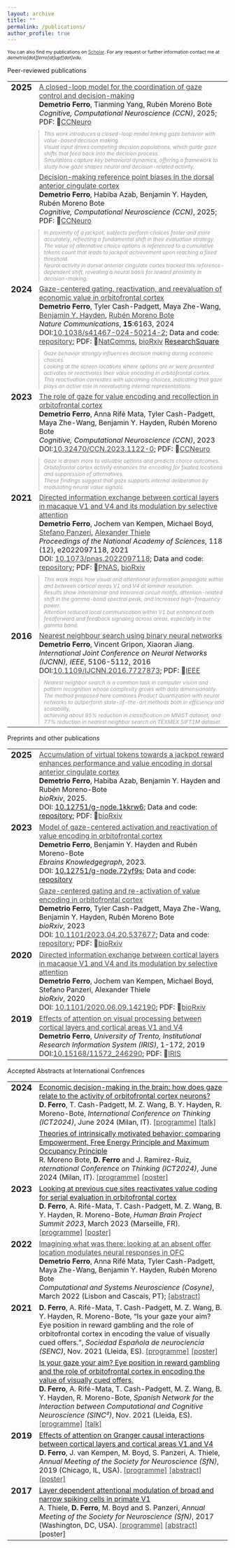 ```yaml
---
layout: archive
title: ""
permalink: /publications/
author_profile: true
---
```


 
<p style="font-size:.75em">You can also find my publications on <a style="color:#444" href="https://scholar.google.com/citations?hl=en&user=rb2l4DcAAAAJ&hl=en" target="_blank">Scholar</a>.  
For any request or further information contact me at <i>demetrio[dot]ferro[at]upf[dot]edu</i>.</p>

<p>Peer-reviewed publications</p>

<table style="border:none !important;">
<!-- 2025-->

 <tr style="border:none !important;">
 <td style="border:none !important; text-align:center !important; vertical-align:top !important"><h3 style="margin-top:0 !important">2025</h3></td>
 <td style="border:none !important;"><a style="color:#444" href="https://2025.ccneuro.org" target="_blank">A closed-loop model for the coordination of gaze control and decision-making</a><br/>
 <b>Demetrio Ferro</b>, Tianming Yang, Rubén Moreno Bote<br/>
  <i>Cognitive, Computational Neuroscience (CCN)</i>, 2025; 
  PDF: 📄<a style="color:#444" href="https://2025.ccneuro.org/abstract_pdf/Ferro_2025_A_closed-loop_model_coordination_gaze_control.pdf" type="application/pdf" target="_blank">CCNeuro</a>

<div style="margin-top: 10px; padding-left: 10px; border-left: 1px dotted #777; color:#999"><i style="font-size:9pt">
 This work introduces a closed-loop model linking gaze behavior with value-based decision making. <br/>
 Visual input drives competing decision populations, which guide gaze shifts that feed back into the decision process. <br/>
 Simulations capture key behavioral dynamics, offering a framework to study how gaze shapes neural and decision-related activity.</i></div>
  
 </td>
</tr>
<tr style="border:none !important;">
 <td style="border:none !important; text-align:center !important; vertical-align:top !important"><h3 style="margin-top:0 !important"></h3></td>
 <td style="border:none !important;"><a style="color:#444" href="https://2025.ccneuro.org" target="_blank">Decision-making reference point biases in the dorsal anterior cingulate cortex</a><br/>
 <b>Demetrio Ferro</b>, Habiba Azab, Benjamin Y. Hayden, Rubén Moreno Bote<br/>
  <i>Cognitive, Computational Neuroscience (CCN)</i>, 2025; 
 PDF: 📄<a style="color:#444" href="https://2025.ccneuro.org/abstract_pdf/Ferro_2025_Decision-making_reference_point_biases_dorsal_anterior.pdf" type="application/pdf" target="_blank">CCNeuro</a>

<div style="margin-top: 10px; padding-left: 10px; border-left: 1px dotted #777; color:#999"><i style="font-size:9pt">
In proximity of a jackpot, subjects perform choices faster and more accurately, reflecting a fundamental shift in their evaluation strategy. <br/>
The value of alternative choice options is referenced to a cumulative tokens count that leads to jackpot achievement upon reaching a fixed threshold. <br/>
Neural activity in dorsal anterior cingulate cortex tracked this reference-dependent shift, revealing a neural basis for reward proximity in decision-making.</i></div>

  
 </td>
</tr>

 
<!-- 2024 -->
<tr style="border:none !important;">
 <td style="border:none !important; text-align:center !important; vertical-align:top !important"><h3 style="margin-top:0 !important">2024</h3></td>
 <td style="border:none !important;"><a style="color:#444" href="https://doi.org/10.1038/s41467-024-50214-2" target="_blank">Gaze-centered gating, reactivation, and reevaluation of economic value in orbitofrontal cortex</a> <br/>
<b>Demetrio Ferro</b>, Tyler Cash-Padgett, Maya Zhe-Wang, <a style="color:#444" href="https://www.haydenlab.com/" target="_blank">Benjamin Y. Hayden</a>, <a style="color:#444" href="https://www.upf.edu/web/tcn" target="_blank">Rubén Moreno Bote</a><br/>
<i>Nature Communications</i>, <b>15</b>:6163, 2024 <br/> 
DOI:<a style="color:#444" href="https://doi.org/10.1038/s41467-024-50214-2" target="_blank">10.1038/s41467-024-50214-2</a>; Data and code: <a style="color:#444" href="https://doi.org/10.12751/g-node.evlnq5">repository</a>; PDF: 📄<a style="color:#444" href="https://www.nature.com/articles/s41467-024-50214-2.pdf" type="application/pdf" target="_blank">NatComms</a>, <a style="color:#444" href="https://www.biorxiv.org/content/10.1101/2023.04.20.537677v3.full.pdf" type="application/pdf"  target="_blank">bioRxiv</a> <a href="https://www.researchsquare.com/article/rs-2851867/v1" type="application/pdf"  target="_blank">ResearchSquare</a>
<br/> 
 <div style="margin-top: 10px; padding-left: 10px; border-left: 1px dotted #777; color:#999"><i style="font-size:9pt">
  Gaze behavior strongly influences decision making during economic choices. <br/>
  Looking at the screen locations where options are or were presented activates or reactivates their value encoding in orbitofrontal cortex. <br/>
  This reactivation correlates with upcoming choices, indicating that gaze plays an active role in reevaluating internal representations.</i></div>

 </td>
</tr>


<!-- 2023-->
<tr style="border:none !important;">
 <td style="border:none !important; text-align:center !important; vertical-align:top !important"><h3 style="margin-top:0 !important">2023</h3></td>
 <td style="border:none !important;"><a style="color:#444" href="https://2023.ccneuro.org/view_paper8951.html?PaperNum=1122" target="_blank">The role of gaze for value encoding and recollection in orbitofrontal cortex</a><br/>
 <b>Demetrio Ferro</b>, Anna Rifé Mata, Tyler Cash-Padgett, Maya Zhe-Wang, Benjamin Y. Hayden, Rubén Moreno Bote<br/>
  <i>Cognitive, Computational Neuroscience (CCN)</i>, 2023 <br/>
DOI:<a style="color:#444" href="https://2023.ccneuro.org/view_paper8951.html?PaperNum=1122" target="_blank">10.32470/CCN.2023.1122-0</a>; PDF: 📄<a style="color:#444" href="https://2023.ccneuro.org/proceedings/0000615.pdf?s=W&pn=1122" type="application/pdf" target="_blank">CCNeuro</a>

 <div style="margin-top: 10px; padding-left: 10px; border-left: 1px dotted #777; color:#999"><i style="font-size:9pt">
  Gaze is drawn more to valuable options and predicts choice outcomes.  <br/>
  Orbitofrontal cortex activity enhances the encoding for fixated locations and suppression of alternatives.  <br/>
  These findings suggest that gaze supports internal deliberation by modulating neural value signals.</i></div>
 
 </td>
</tr>

<!-- 2022-->


<!-- 2021-->

<tr style="border:none !important;">
 <td style="border:none !important; text-align:center !important; vertical-align:top !important"><h3 style="margin-top:0 !important">2021</h3></td>
 <td style="border:none !important;"><a style="color:#444" href="https://www.pnas.org/doi/abs/10.1073/pnas.2022097118">Directed information exchange between cortical layers in macaque V1 and V4 and its modulation by selective attention</a> <br/>
     <b>Demetrio Ferro</b>, Jochem van Kempen, Michael Boyd, <a style="color:#444" href="https://www.iit.it/people-details/-/people/stefano-panzeri" target="_blank">Stefano Panzeri</a>, <a style="color:#444" href="https://www.staff.ncl.ac.uk/alex.thiele/" target="blank">Alexander Thiele</a><br/>
     <i>Proceedings of the National Academy of Sciences</i>, 118 (12), e2022097118, 2021<br/>
  DOI: <a style="color:#444" href="https://doi.org/10.1073/pnas.2022097118" target="_blank">10.1073/pnas.2022097118</a>; Data and code: <a style="color:#444" href="https://gin.g-node.org/56Fe/V1-V4-LFPs-and-Visual-Attention" target="_blank">repository</a>; PDF: 📄<a style="color:#444" href="https://www.pnas.org/doi/reader/10.1073/pnas.2022097118" type="application/pdf" target="_blank">PNAS</a>, <a style="color:#444" href="https://www.biorxiv.org/content/10.1101/2020.06.09.142190v1.full.pdf" type="application/pdf" target="_blank">bioRxiv</a>
 
 <div style="margin-top: 10px; padding-left: 10px; border-left: 1px dotted #777; color:#999"><i style="font-size:9pt">
  This work maps how visual and attentional information propagate within and between cortical areas V1 and V4 at laminar resolution. <br/>
  Results show interlaminar and interareal circuit motifs, attention-related shift in the gamma-band spectral peak, and increased high-frequency power. <br/>
  Attention reduced local communication within V1 but enhanced both feedforward and feedback signaling across areas, especially in the gamma band.</i></div>
 
 </td>
</tr>


 <!-- 2016-->
<tr style="border:none !important;">
 <td style="border:none !important; text-align:center !important; vertical-align:top !important"><h3 style="margin-top:0 !important">2016</h3></td>
 <td style="border:none !important;"><a style="color:#444" href="https://ieeexplore.ieee.org/abstract/document/7727873/">Nearest neighbour search using binary neural networks</a> <br/>
  <b>Demetrio Ferro</b>, Vincent Gripon, Xiaoran Jiang.<br />
  <i>International Joint Conference on Neural Networks (IJCNN), IEEE</i>, 5106-5112, 2016<br/>
  DOI:<a style="color:#444" href="https://doi.org/10.1109/IJCNN.2016.7727873" target="_blank">10.1109/IJCNN.2016.7727873</a>; PDF: 📄<a style="color:#444" href="https://ieeexplore.ieee.org/stamp/stamp.jsp?tp=&arnumber=7727873" type="application/pdf" target="_blank">IEEE</a>

  <div style="margin-top: 10px; padding-left: 10px; border-left: 1px dotted #777; color:#999"><i style="font-size:9pt">
  Nearest neighbor search is a common task in computer vision and pattern recognition whose complexity grows with data dimensionality. <br/>
  The method proposed here combines Product Quantization with neural networks to outperform state-of-the-art methods both in efficiency and scalability, <br/>
  achieving about 95% reduction in classification on MNIST dataset, and 77% reduction in nearest neighbor search on TEXMEX SIFT1M dataset. </i></div>

 </td>
</tr>
</table>






<p>Preprints and other publications</p>

<table style="border:none !important;">
<!-- 2024 -->
<tr style="border:none !important;">
 <td style="border:none !important; text-align:center !important; vertical-align:top !important"><h3 style="margin-top:0 !important">2025</h3></td>
 <td style="border:none !important;"><a style="color:#444" href="https://doi.org/10.1101/2025.03.03.640771" target="_blank">Accumulation of virtual tokens towards a jackpot reward enhances performance and value encoding in dorsal anterior cingulate cortex</a> <br/>
  <b>Demetrio Ferro</b>, Habiba Azab, Benjamin Y. Hayden and Rubén Moreno-Bote <br/>
  <i>bioRxiv</i>, 2025.<br/>
  DOI: <a href="https://doi.org/10.12751/g-node.1kkrw6" target="_blank">10.12751/g-node.1kkrw6</a>; Data and code: <a href="https://10.12751/g-node.1kkrw6" target="_blank">repository</a>; PDF: 📄<a style="color:#444" href="https://doi.org/10.1101/2025.03.03.640771" target="_blank">bioRxiv</a>
 </td>
</tr>
 
<!-- 2024 -->
<tr style="border:none !important;">
 <td style="border:none !important; text-align:center !important; vertical-align:top !important"><h3 style="margin-top:0 !important">2023</h3></td>
 <td style="border:none !important;"><a style="color:#444" href="https://search.kg.ebrains.eu/instances/a2dce812-1d4b-4fc5-a69f-96005288c12e" target="_blank">Model of gaze-centered activation and reactivation of value encoding in orbitofrontal cortex</a> <br/>
  <b>Demetrio Ferro</b>, Benjamin Y. Hayden and Rubén Moreno-Bote <br/>
  <i>Ebrains Knowledgegraph</i>, 2023.<br/>
  DOI: <a href="https://search.kg.ebrains.eu/instances/a2dce812-1d4b-4fc5-a69f-96005288c12e" target="_blank">10.12751/g-node.72yf9s</a>; Data and code: <a href="https://10.12751/g-node.72yf9s" target="_blank">repository</a>
 </td>
</tr>
<tr style="border:none !important;">
 <td style="border:none !important; text-align:center !important; vertical-align:top !important"><h3 style="margin-top:0 !important"></h3></td>
 <td style="border:none !important;"><a style="color:#444" href="https://www.biorxiv.org/content/10.1101/2023.04.20.537677v3" target="_blank">Gaze-centered gating and re-activation of value encoding in orbitofrontal cortex</a><br/>
  <b>Demetrio Ferro</b>, Tyler Cash-Padgett, Maya Zhe-Wang, Benjamin Y. Hayden, Rubén Moreno Bote<br/>
  <i>bioRxiv</i>, 2023 <br/>
  DOI: <a style="color:#444" href="https://doi.org/10.1101/2023.04.20.537677" target="_blank">10.1101/2023.04.20.537677</a>; Data and code: <a style="color:#444" href="https://doi.org/10.12751/g-node.evlnq5" target="_blank">repository</a>; PDF: 📄<a style="color:#444" href="https://www.biorxiv.org/content/10.1101/2023.04.20.537677v3.full.pdf" type="application/pdf"  target="_blank">bioRxiv</a>
 </td>
</tr> 
<!-- 2021-->
 <!-- 2020-->
<tr style="border:none !important;">
 <td style="border:none !important; text-align:center !important; vertical-align:top !important"><h3 style="margin-top:0 !important">2020</h3></td>
 <td style="border:none !important;"><a style="color:#444" href="https://www.biorxiv.org/content/10.1101/2020.06.09.142190v1">Directed information exchange between cortical layers in macaque V1 and V4 and its modulation by selective attention</a> <br/>
   <b>Demetrio Ferro</b>, Jochem van Kempen, Michael Boyd, Stefano Panzeri, Alexander Thiele<br/>
  <i>bioRxiv</i>, 2020 <br/>
  DOI: <a style="color:#444" href="https://doi.org/10.1101/2020.06.09.142190">10.1101/2020.06.09.142190</a>; PDF: 📄<a style="color:#444" href="https://www.biorxiv.org/content/10.1101/2020.06.09.142190v1.full.pdf" type="application/pdf" target="_blank">bioRxiv</a>
 </td>
</tr>
 <!-- 2019-->
<tr style="border:none !important;">
 <td style="border:none !important; text-align:center !important; vertical-align:top !important"><h3 style="margin-top:0 !important">2019</h3></td>
 <td style="border:none !important;"><a style="color:#444" href="https://hdl.handle.net/11572/246290">Effects of attention on visual processing between cortical layers and cortical areas V1 and V4</a> <br/>
  <b>Demetrio Ferro</b>, <i>University of Trento, Institutional Research Information System (IRIS)</i>, 1-172, 2019<br />
  DOI:<a style="color:#444" href="https://dx.doi.org/10.15168/11572_246290" target="_blank">10.15168/11572_246290</a>; PDF: 📄<a style="color:#444" href="https://iris.unitn.it/retrieve/e3835195-f568-72ef-e053-3705fe0ad821/DFerro-Thesis-final-updated-reviews-ok.pdf" type="application/pdf" target="_blank">IRIS</a>
 </td>
</tr>
</table>


<p>Accepted Abstracts at International Confrences</p>

<table style="border:none !important;">


<tr style="border:none !important;">
 <td style="border:none !important; text-align:right !important; vertical-align:top !important"><h3 style="margin-top:0 !important">2024</h3></td>
 <td style="border:none !important;">
    <u>Economic decision-making in the brain: how does gaze relate to the activity of orbitofrontal cortex neurons?</u><br/>
<b>D. Ferro</b>, T. Cash-Padgett, M. Z. Wang, B. Y. Hayden, R. Moreno-Bote, <i>International Conference on Thinking (<i>ICT2024</i>)</i>, June 2024 (Milan, IT). <a style="color:#444" href="/files/ProgrammeICT2024.pdf#page=14" type="application/pdf" target="_blank">[programme]</a> <a style="color:#444" href="/files/TalkICT2024.pdf" type="application/pdf" target="_blank">[talk]</a>
</td>
</tr>
<tr style="border:none !important;">
<td style="border:none !important; text-align:right !important;  vertical-align:top !important"><h3 style="margin-top:0 !important"></h3></td>
<td style="border:none !important;">
  <u>Theories of intrinsically motivated behavior: comparing Empowerment, Free Energy Principle and Maximum Occupancy Principle</u><br/>
 R. Moreno Bote, <b>D. Ferro</b> and J. Ramirez-Ruiz, <i>nternational Conference on Thinking (<i>ICT2024</i>)</i>, June 2024 (Milan, IT). <a style="color:#444" href="/files/ProgrammeICT2024.pdf#page=7" type="application/pdf" target="_blank">[programme]</a>  <a style="color:#444" href="/files/PosterICT2024.pdf" type="application/pdf" target="_blank">[poster]</a>
</td>
 </tr>


<tr style="border:none !important;">
 <td style="border:none !important; text-align:right !important; vertical-align:top !important"><h3 style="margin-top:0 !important">2023</h3></td><td style="border:none !important;">
      <u>Looking at previous cue sites reactivates value coding for serial evaluation in orbitofrontal cortex</u><br/>
<b>D. Ferro</b>, A. Rifé-Mata, T. Cash-Padgett, M. Z. Wang, B. Y. Hayden, R. Moreno-Bote, <i>Human Brain Project Summit 2023</i>, March 2023 (Marseille, FR). <a style="color:#444" href="/files/ProgrammeHBPMRS2023.pdf" type="application/pdf" target="_blank">[programme]</a> <a style="color:#444" href="/files/PosterHBPMRS2023.pdf" type="application/pdf" target="_blank">[poster]</a> 
</td>
</tr>

<tr style="border:none !important;">
 <td style="border:none !important; text-align:center !important; vertical-align:top !important"><h3 style="margin-top:0 !important">2022</h3></td>
 <td style="border:none !important;">
  <a style="color:#444" href="https://d-ferro.github.io/files/ProgrammeCOSYNE2022.pdf#page=252" target="_blank">Imagining what was there: looking at an absent offer location modulates neural responses in OFC</a><br/>
 <b>Demetrio Ferro</b>, Anna Rifé Mata, Tyler Cash-Padgett, Maya Zhe-Wang, Benjamin Y. Hayden, Rubén Moreno Bote<br/>
  <i>Computational and Systems Neuroscience (Cosyne)</i>, March 2022 (Lisbon and Cascais, PT); <a style="color:#444" href="https://d-ferro.github.io/files/ProgrammeCOSYNE2022.pdf#page=252" type="application/pdf" target="_blank">[abstract]</a>

 <!--<div style="margin-top: 10px; padding-left: 10px; border-left: 1px dotted #777; color:#999"><i style="font-size:9pt">
This study is about gaze behavior and orbitofrontal cortex activity in a sequential decision-making task with delay periods. <br/>
  Looking time predicted choices even during delay intervals with blank screen. Fixation enhanced neural encoding in the orbitofrontal cortex. <br/>
  These results suggest that gaze reactivates internal representations to support value encoding.</i></div>-->
  </td>
</tr>

<tr style="border:none !important;">
 <td style="border:none !important; text-align:right !important; vertical-align:top !important"><h3 style="margin-top:0 !important">2021</h3></td>
 <td style="border:none !important;"><b>D. Ferro</b>, A. Rifé-Mata, T. Cash-Padgett, M. Z. Wang, B. Y. Hayden, R. Moreno-Bote, “Is your gaze your aim? Eye position in reward gambling and the role of orbitofrontal cortex in encoding the value of visually cued offers.”, <i>Sociedad Española de neurociencia (SENC)</i>, Nov. 2021 (Lleida, ES). <a style="color:#444" href="/files/ProgrammeSENC2021.pdf" type="application/pdf" target="_blank">[programme]</a> <a style="color:#444" href="/files/PosterSENC2021.pdf" type="application/pdf" target="_blank">[poster]</a>
</td>
</tr>
 <tr style="border:none !important;">
 <td style="border:none !important; text-align:right !important; vertical-align:top !important"><h3 style="margin-top:0 !important"></h3></td>
 <td style="border:none !important;">
    <u>Is your gaze your aim? Eye position in reward gambling and the role of orbitofrontal cortex in encoding the value of visually cued offers.</u><br/>
  <b>D. Ferro</b>, A. Rifé-Mata, T. Cash-Padgett, M. Z. Wang, B. Y. Hayden, R. Moreno-Bote, <i>Spanish Network for the Interaction between Computational and Cognitive Neuroscience (SINC²)</i>, Nov. 2021 (Lleida, ES). <a style="color:#444" href="/files/ProgrammeSINC22021.pdf" type="application/pdf" target="_blank">[programme]</a> <a style="color:#444" href="/files/PresentationSINC22021.pdf" type="application/pdf" target="_blank">[talk]</a> 
</td>
</tr>

<tr style="border:none !important;">
 <td style="border:none !important; text-align:right !important; vertical-align:top !important"><h3 style="margin-top:0 !important">2019</h3></td>
 <td style="border:none !important;">
  <u>Effects of attention on Granger causal interactions between cortical layers and cortical areas V1 and V4</u><br/>
  <b>D. Ferro</b>, J. van Kempen, M. Boyd, S. Panzeri, A. Thiele, <i>Annual Meeting of the Society for Neuroscience (<i>SfN</i>)</i>, 2019 (Chicago, IL, USA). <a style="color:#444" href="/files/ProgrammeSFN2019.pdf" type="application/pdf" target="_blank">[programme]</a> <a style="color:#444" href="/files/AbstractSFN2019.pdf" type="application/pdf" target="_blank">[abstract]</a>  <a style="color:#444" href="/files/PosterSfN2019.pdf" type="application/pdf" target="_blank">[poster]</a>
</td>
</tr>

<tr style="border:none !important;">
 <td style="border:none !important; text-align:right !important; vertical-align:top !important"><h3 style="margin-top:0 !important">2017</h3></td>
 <td style="border:none !important;">
  <u>Layer dependent attentional modulation of broad and narrow spiking cells in primate V1</u><br/>
  A. Thiele, <b>D. Ferro</b>, M. Boyd and S. Panzeri, <i>Annual Meeting of the Society for Neuroscience (<i>SfN</i>)</i>, 2017 (Washington, DC, USA). <a style="color:#444" href="/files/ProgrammeSFN2017.pdf" type="application/pdf" target="_blank">[programme]</a> <a style="color:#444" href="/files/AbstractSFN2017.pdf" type="application/pdf" target="_blank">[abstract]</a> [poster]
 </td>
 </tr>

</table>
